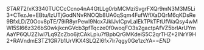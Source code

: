 $START$2/xK3340TUCCcCcno4nA4GtLLg0rbMCMziSvgrFXQr9mN3M3M5Li3+CTezJe+EBtu/lzUTjGodNNvRNOQb8UA0qSqm4FufWflXaDQrM6qKDsRe9BfxLD/Z0Oov8pTE/79iR8yrPewI9Ncx7JklJvICpvLaIEkTPkTFtUfWaQsy4wMWI5SI66z326bS0wkjkcnGVcb3pfTqcze0f0woqFO3s2gactpAfVZ5brlArUYmAaYP6QU2ZIwl7Lq9ZcZbo6jtCAkLpiu7fBpbQrGMKdeiS5C2qrTHZ+2INrY9H2+RAVndmE3TZ1GR7b1UrVKX4SLQZl6fx7lr7qgy0Ge1zcYA==$END$